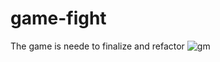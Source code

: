 # game-fight
The game is neede to finalize and refactor 
![gm](https://user-images.githubusercontent.com/62381923/166981776-9f162b78-4244-460a-9481-a1eb0be0b240.gif)
